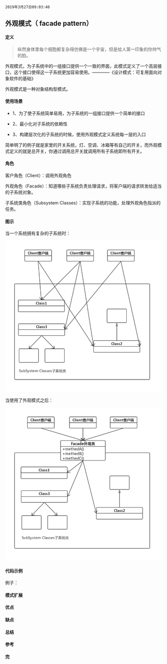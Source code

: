 `2019年3月27日09:03:40`

## 外观模式（ facade pattern）

#### 定义

>纵然身体里每个细胞都复杂得仿佛是一个宇宙，但是给人第一印象的你帅气的脸。

外观模式，为子系统中的一组接口提供一个一致的界面，此模式定义了一个高层接口，这个接口使得这一子系统更加容易使用。————《设计模式：可复用面向对象软件的基础》

外观模式是一种对象结构型模式。

#### 使用场景

- 1、为了使子系统简单易用，为子系统的一组接口提供一个简单的接口

- 2、最小化对子系统的依赖性

- 3、构建层次化的子系统的时候，使用外观模式定义系统每一层的入口

简单明了的例子就是家里的开关系统，灯、空调、冰箱等有自己的开关，而外观模式定义的就是总开关，你通过调用总开关就调用所有子系统即所有开关。

#### 角色

客户角色（Client）：调用外观角色

外观角色（Facade）：知道哪些子系统负责处理请求，将客户端的请求转发给适当的子系统对象。

子系统类角色（Subsystem Classes）：实现子系统的功能，处理外观角色指派的任务。

#### 图示

当一个系统拥有复杂的子系统时：

![没有应用外观模式的系统](https://raw.githubusercontent.com/Mingmingcome/cnblogs/master/images/facade-without-facade.jpg)

当使用了外观模式之后：

![应用外观模式的系统](https://raw.githubusercontent.com/Mingmingcome/cnblogs/master/images/facade-with-facade.jpg)

#### 代码示例

例子：

#### 模式扩展

#### 优点

#### 缺点

#### 总结

#### 参考

#### 完